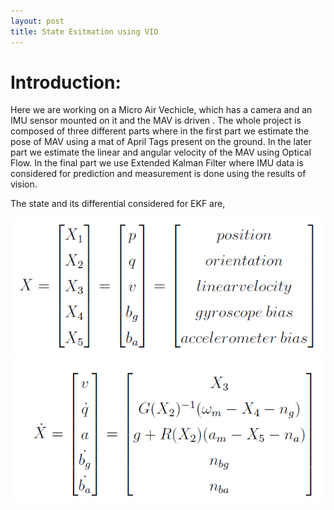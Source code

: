 ```yaml
---
layout: post
title: State Esitmation using VIO
---
```


# Introduction: #
Here we are working on a Micro Air Vechicle, which has a camera and an IMU sensor mounted on it and the MAV is driven . The whole project is composed of three different parts where in the first part we estimate the pose of MAV using a mat of April Tags present on the ground. In the later part we estimate the linear and angular velocity of the MAV using Optical Flow. In the final part we use Extended Kalman Filter where IMU data is considered for prediction and measurement is done using the results of vision.

The state and its differential considered for EKF are,

![EKF-1](/images/EKF-1.PNG)
![EKF-2](/images/EKF-2.PNG)

